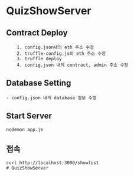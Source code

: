 # QuizShowServer

## Contract Deploy
~~~    
    1. config.json내의 eth 주소 수정
    2. truffle-config.js의 eth 주소 수정
    3. truffle deploy
    4. config.json 내의 contract, admin 주소 수정
~~~

## Database Setting
~~~
- config.json 내의 database 정보 수정
~~~

## Start Server
~~~
nodemon app.js
~~~

## 접속
~~~
curl http://localhost:3000/showlist
# QuizShowServer
